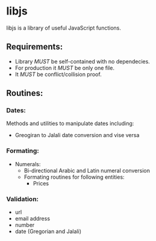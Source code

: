 # libjs

libjs is a library of useful JavaScript functions. 

## Requirements:
* Library *MUST* be self-contained with no dependecies.
* For production it *MUST* be only one file.
* It *MUST* be conflict/collision proof.

## Routines:

### Dates:
Methods and utilities to manipulate dates including:
* Greogiran to Jalali date conversion and vise versa

### Formating:
* Numerals:
    * Bi-directional Arabic and Latin numeral conversion
    * Formating routines for following entities:
        * Prices

### Validation:
* url
* email address
* number
* date (Gregorian and Jalali)
